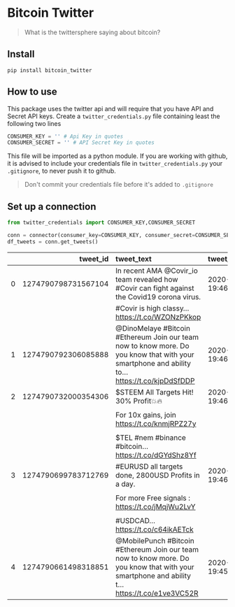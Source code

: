 # Bitcoin Twitter
> What is the twittersphere saying about bitcoin?


## Install

`pip install bitcoin_twitter`

## How to use

This package uses the twitter api and will require that you have API and Secret API keys.
Create a `twitter_credentials.py` file containing least the following two lines
```python
CONSUMER_KEY = '' # Api Key in quotes
CONSUMER_SECRET = '' # API Secret Key in quotes
```

This file will be imported as a python module. If you are working with github, it is advised to include your credentials file in `twitter_credentials.py` your `.gitignore`, to never push it to github.

> Don't commit your credentials file before it's added to `.gitignore`

## Set up a connection



```python
from twitter_credentials import CONSUMER_KEY,CONSUMER_SECRET 
```

```python
conn = connector(consumer_key=CONSUMER_KEY, consumer_secret=CONSUMER_SECRET)
df_tweets = conn.get_tweets()
```

|    |            tweet_id | tweet_text                                                                                                                                     | tweet_created_at    |       tweet_user_id | user_name                  | user_screen_name   |   retweet_count | tweet_geo   | tweet_coordinates   |
|---:|--------------------:|:-----------------------------------------------------------------------------------------------------------------------------------------------|:--------------------|--------------------:|:---------------------------|:-------------------|----------------:|:------------|:--------------------|
|  0 | 1274790798731567104 | In recent AMA @Covir_io team revealed how #Covir can fight against the Covid19 corona virus.                                                 | 2020-06-21 19:46:25 | 1010946155109203968 | Mahim Hassan               | MahimHassan20      |               0 |             |                     |
|    |                     | #Covir is high classy… https://t.co/WZONzPKkop                                                                                               |                     |                     |                            |                    |                 |             |                     |
|  1 | 1274790792306085888 | @DinoMeIaye #Bitcoin #Ethereum Join our team now to know more. Do you know that with your smartphone and ability to… https://t.co/kjpDdSfDDP | 2020-06-21 19:46:24 |          1029302077 | Your Favorite Ex boyfriend | J_Charisma101      |               0 |             |                     |
|  2 | 1274790732000354306 | $STEEM All Targets Hit! 30% Profit💥🔥                                                                                                         | 2020-06-21 19:46:09 | 1247057677336719360 | Isabella                   | cryptoexp54261B    |               0 |             |                     |
|    |                     |                                                                                                                                              |                     |                     |                            |                    |                 |             |                     |
|    |                     | For 10x gains, join https://t.co/knmjRPZ27y                                                                                                  |                     |                     |                            |                    |                 |             |                     |
|    |                     |                                                                                                                                              |                     |                     |                            |                    |                 |             |                     |
|    |                     | $TEL #nem #binance #bitcoin… https://t.co/dGYdShz8Yf                                                                                         |                     |                     |                            |                    |                 |             |                     |
|  3 | 1274790699783712769 | #EURUSD all targets done, 2800USD Profits in a day.                                                                                          | 2020-06-21 19:46:01 | 1249359552702640132 | Aleena                     | Aleena_232         |               0 |             |                     |
|    |                     |                                                                                                                                              |                     |                     |                            |                    |                 |             |                     |
|    |                     | For more Free signals : https://t.co/jMqjWu2LvY                                                                                              |                     |                     |                            |                    |                 |             |                     |
|    |                     |                                                                                                                                              |                     |                     |                            |                    |                 |             |                     |
|    |                     | #USDCAD… https://t.co/c64ikAETck                                                                                                             |                     |                     |                            |                    |                 |             |                     |
|  4 | 1274790661498318851 | @MobilePunch #Bitcoin #Ethereum Join our team now to know more. Do you know that with your smartphone and ability t… https://t.co/e1ve3VC52R | 2020-06-21 19:45:52 |          1029302077 | Your Favorite Ex boyfriend | J_Charisma101      |               0 |             |                     |
